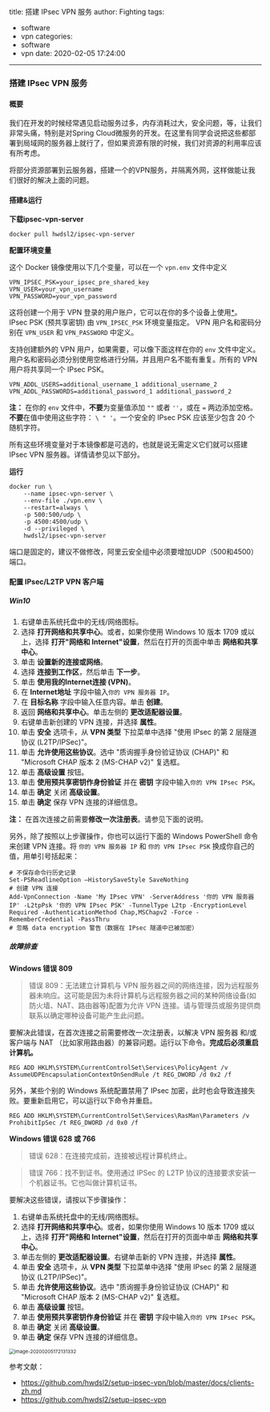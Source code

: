 title: 搭建 IPsec VPN 服务
author: Fighting
tags:
  - software
  - vpn
categories:
  - software
  - vpn
date: 2020-02-05 17:24:00
---
### 搭建 IPsec VPN 服务

#### 概要

我们在开发的时候经常遇见启动服务过多，内存消耗过大，安全问题，等，让我们非常头痛，特别是对Spring Cloud微服务的开发。在这里有同学会说把这些都部署到局域网的服务器上就行了，但如果资源有限的时候，我们对资源的利用率应该有所考虑。

将部分资源部署到云服务器，搭建一个的VPN服务，并隔离外网，这样做能让我们很好的解决上面的问题。

<!--more-->


#### 搭建&运行

**下载ipsec-vpn-server**

```shell
docker pull hwdsl2/ipsec-vpn-server
```

**配置环境变量**

这个 Docker 镜像使用以下几个变量，可以在一个 `vpn.env` 文件中定义

```
VPN_IPSEC_PSK=your_ipsec_pre_shared_key
VPN_USER=your_vpn_username
VPN_PASSWORD=your_vpn_password
```

这将创建一个用于 VPN 登录的用户账户，它可以在你的多个设备上使用[*](https://github.com/hwdsl2/docker-ipsec-vpn-server/blob/master/README-zh.md#重要提示)。 IPsec PSK (预共享密钥) 由 `VPN_IPSEC_PSK` 环境变量指定。 VPN 用户名和密码分别在 `VPN_USER` 和 `VPN_PASSWORD` 中定义。

支持创建额外的 VPN 用户，如果需要，可以像下面这样在你的 `env` 文件中定义。用户名和密码必须分别使用空格进行分隔，并且用户名不能有重复。所有的 VPN 用户将共享同一个 IPsec PSK。

```
VPN_ADDL_USERS=additional_username_1 additional_username_2
VPN_ADDL_PASSWORDS=additional_password_1 additional_password_2
```

**注：** 在你的 `env` 文件中，**不要**为变量值添加 `""` 或者 `''`，或在 `=` 两边添加空格。**不要**在值中使用这些字符： `\ " '`。一个安全的 IPsec PSK 应该至少包含 20 个随机字符。

所有这些环境变量对于本镜像都是可选的，也就是说无需定义它们就可以搭建 IPsec VPN 服务器。详情请参见以下部分。

**运行**

```
docker run \
    --name ipsec-vpn-server \
    --env-file ./vpn.env \
    --restart=always \
    -p 500:500/udp \
    -p 4500:4500/udp \
    -d --privileged \
    hwdsl2/ipsec-vpn-server
```

端口是固定的，建议不做修改，阿里云安全组中必须要增加UDP（500和4500）端口。

#### 配置 IPsec/L2TP VPN 客户端

##### Win10

1. 右键单击系统托盘中的无线/网络图标。
2. 选择 **打开网络和共享中心**。或者，如果你使用 Windows 10 版本 1709 或以上，选择 **打开"网络和 Internet"设置**，然后在打开的页面中单击 **网络和共享中心**。
3. 单击 **设置新的连接或网络**。
4. 选择 **连接到工作区**，然后单击 **下一步**。
5. 单击 **使用我的Internet连接 (VPN)**。
6. 在 **Internet地址** 字段中输入`你的 VPN 服务器 IP`。
7. 在 **目标名称** 字段中输入任意内容。单击 **创建**。
8. 返回 **网络和共享中心**。单击左侧的 **更改适配器设置**。
9. 右键单击新创建的 VPN 连接，并选择 **属性**。
10. 单击 **安全** 选项卡，从 **VPN 类型** 下拉菜单中选择 "使用 IPsec 的第 2 层隧道协议 (L2TP/IPSec)"。
11. 单击 **允许使用这些协议**。选中 "质询握手身份验证协议 (CHAP)" 和 "Microsoft CHAP 版本 2 (MS-CHAP v2)" 复选框。
12. 单击 **高级设置** 按钮。
13. 单击 **使用预共享密钥作身份验证** 并在 **密钥** 字段中输入`你的 VPN IPsec PSK`。
14. 单击 **确定** 关闭 **高级设置**。
15. 单击 **确定** 保存 VPN 连接的详细信息。

**注：** 在首次连接之前需要**修改一次注册表**。请参见下面的说明。

另外，除了按照以上步骤操作，你也可以运行下面的 Windows PowerShell 命令来创建 VPN 连接。将 `你的 VPN 服务器 IP` 和 `你的 VPN IPsec PSK` 换成你自己的值，用单引号括起来：

```
# 不保存命令行历史记录
Set-PSReadlineOption –HistorySaveStyle SaveNothing
# 创建 VPN 连接
Add-VpnConnection -Name 'My IPsec VPN' -ServerAddress '你的 VPN 服务器 IP' -L2tpPsk '你的 VPN IPsec PSK' -TunnelType L2tp -EncryptionLevel Required -AuthenticationMethod Chap,MSChapv2 -Force -RememberCredential -PassThru
# 忽略 data encryption 警告（数据在 IPsec 隧道中已被加密）
```

##### 故障排查

**Windows 错误 809**

> 错误 809：无法建立计算机与 VPN 服务器之间的网络连接，因为远程服务器未响应。这可能是因为未将计算机与远程服务器之间的某种网络设备(如防火墙、NAT、路由器等)配置为允许 VPN 连接。请与管理员或服务提供商联系以确定哪种设备可能产生此问题。

要解决此错误，在首次连接之前需要修改一次注册表，以解决 VPN 服务器 和/或 客户端与 NAT （比如家用路由器）的兼容问题。运行以下命令。**完成后必须重启计算机。**

```
REG ADD HKLM\SYSTEM\CurrentControlSet\Services\PolicyAgent /v AssumeUDPEncapsulationContextOnSendRule /t REG_DWORD /d 0x2 /f
```

另外，某些个别的 Windows 系统配置禁用了 IPsec 加密，此时也会导致连接失败。要重新启用它，可以运行以下命令并重启。

```
REG ADD HKLM\SYSTEM\CurrentControlSet\Services\RasMan\Parameters /v ProhibitIpSec /t REG_DWORD /d 0x0 /f
```

**Windows 错误 628 或 766**

> 错误 628：在连接完成前，连接被远程计算机终止。

> 错误 766：找不到证书。使用通过 IPSec 的 L2TP 协议的连接要求安装一个机器证书。它也叫做计算机证书。

要解决这些错误，请按以下步骤操作：

1. 右键单击系统托盘中的无线/网络图标。
2. 选择 **打开网络和共享中心**。或者，如果你使用 Windows 10 版本 1709 或以上，选择 **打开"网络和 Internet"设置**，然后在打开的页面中单击 **网络和共享中心**。
3. 单击左侧的 **更改适配器设置**。右键单击新的 VPN 连接，并选择 **属性**。
4. 单击 **安全** 选项卡，从 **VPN 类型** 下拉菜单中选择 "使用 IPsec 的第 2 层隧道协议 (L2TP/IPSec)"。
5. 单击 **允许使用这些协议**。选中 "质询握手身份验证协议 (CHAP)" 和 "Microsoft CHAP 版本 2 (MS-CHAP v2)" 复选框。
6. 单击 **高级设置** 按钮。
7. 单击 **使用预共享密钥作身份验证** 并在 **密钥** 字段中输入`你的 VPN IPsec PSK`。
8. 单击 **确定** 关闭 **高级设置**。
9. 单击 **确定** 保存 VPN 连接的详细信息。

<img src="https://zhouqi-blog.oss-cn-shenzhen.aliyuncs.com/img/software/vpn/image-20200205172131332.png" alt="image-20200205172131332" style="zoom: 67%;" />

参考文献：

- https://github.com/hwdsl2/setup-ipsec-vpn/blob/master/docs/clients-zh.md
- https://github.com/hwdsl2/setup-ipsec-vpn